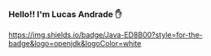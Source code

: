 ### Hello!! I'm Lucas Andrade :hand:

https://img.shields.io/badge/Java-ED8B00?style=for-the-badge&logo=openjdk&logoColor=white
